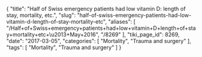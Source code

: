 {
    "title": "Half of Swiss emergency patients had low vitamin D: length of stay, mortality, etc.",
    "slug": "half-of-swiss-emergency-patients-had-low-vitamin-d-length-of-stay-mortality-etc",
    "aliases": [
        "/Half+of+Swiss+emergency+patients+had+low+vitamin+D+length+of+stay+mortality+etc+\u2013+May+2016",
        "/8269"
    ],
    "tiki_page_id": 8269,
    "date": "2017-03-05",
    "categories": [
        "Mortality",
        "Trauma and surgery"
    ],
    "tags": [
        "Mortality",
        "Trauma and surgery"
    ]
}